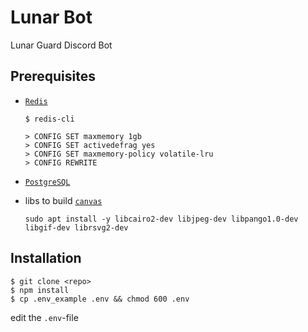# Lunar Bot

Lunar Guard Discord Bot

## Prerequisites

 - [`Redis`]

    ```sh-session
    $ redis-cli

    > CONFIG SET maxmemory 1gb
    > CONFIG SET activedefrag yes
    > CONFIG SET maxmemory-policy volatile-lru
    > CONFIG REWRITE
    ```
    
 - [`PostgreSQL`]
 
 - libs to build [`canvas`]
 
   `sudo apt install -y libcairo2-dev libjpeg-dev libpango1.0-dev libgif-dev librsvg2-dev`
   
## Installation

 ```sh-session
 $ git clone <repo>
 $ npm install
 $ cp .env_example .env && chmod 600 .env
 ```
 edit the `.env`-file
 
 
<!----------------- LINKS --------------->
 
 [`postgresql`]: https://www.postgresql.org/download/
 [`redis`]: https://redis.io
 [`canvas`]: https://www.npmjs.com/package/canvas
